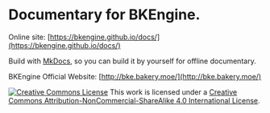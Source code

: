 # Documentary for BKEngine.

Online site: [https://bkengine.github.io/docs/](https://bkengine.github.io/docs/)

Build with [MkDocs](https://github.com/mkdocs/mkdocs/), so you can build it by yourself for offline documentary.

BKEngine Official Website: [http://bke.bakery.moe/](http://bke.bakery.moe/)

[![Creative Commons License](https://i.creativecommons.org/l/by-nc-sa/4.0/88x31.png)](http://creativecommons.org/licenses/by-nc-sa/4.0/)
This work is licensed under a [Creative Commons Attribution-NonCommercial-ShareAlike 4.0 International License](http://creativecommons.org/licenses/by-nc-sa/4.0/).
